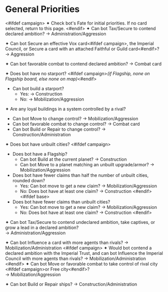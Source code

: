 # General Priorities
<#ifdef campaign>
✦ Check bot's Fate for initial priorities. If no card selected, return to this page.
<#endif>
✦ <!-- priority=1 --> Can bot Tax/Secure to contend declared ambition? → Administration/Aggression

✦ <!-- priority=1.5 --> Can bot Secure an effective Vox card<#ifdef campaign>, the Imperial Council, or Secure a card with an attached Faithful or Guild card<#endif>? → Aggression

✦ <!-- priority=2 --> Can bot favorable combat to contend declared ambition? → Combat card

✦ Does bot have no starport? <#ifdef campaign>*(if Flagship, none on Flagship board, else none on map)*<#endif>

- Can bot build a starport?
	- <!-- Build starport priority=3 --> Yes: → Construction
	- <!-- Expand for starport priority=3 --> No: → Mobilization/Aggression

✦ Are any loyal buildings in a system controlled by a rival?

- <!-- priority=4 --> Can bot Move to change control? → Mobilization/Aggression
- <!-- priority=4 --> Can bot favorable combat to change control? → Combat card
- <!-- priority=4 --> Can bot Build or Repair to change control? → Construction/Administration

✦ Does bot have unbuilt cities?
<#ifdef campaign>
- Does bot have a Flagship?
	- Can bot Build at the current planet? → Construction
	- Can bot Move to a planet matching an unbuilt upgrade/armor? → Mobilization/Aggression
- Does bot have fewer claims than half the number of unbuilt cities, rounded down?
	- Yes: <!-- Expand for city priority=5 --> Can bot move to get a new claim? → Mobilization/Aggression
	- No: <!-- Build city priority=5 --> Does bot have at least one claim? → Construction
<#endif>
<#ifdef base>
- Does bot have fewer claims than unbuilt cities?
	- Yes: <!-- Expand for city priority=5 --> Can bot move to get a new claim? → Mobilization/Aggression
	- No: <!-- Build city priority=5 --> Does bot have at least one claim? → Construction
<#endif>

✦ <!-- priority=6 --><!-- priority=7 --> Can bot Tax/Secure to contend undeclared ambition, take captives, or grow a lead in a declared ambition? <br>→ Administration/Aggression

✦ <!-- priority=8 --><!-- priority=9 --> Can bot Influence a card with more agents than rivals? → Mobilization/Administration
<#ifdef campaign>
✦ <!-- priority=9.5 --> Would bot contend a declared ambition with the Imperial Trust, and can bot Influence the Imperial Council with more agents than rivals? → Mobilization/Administration
<#endif>
✦ <!-- priority=10 --> Can bot Move or favorable combat to take control of rival city <#ifdef campaign>or Free city<#endif>?<br/> → Mobilization/Aggression

✦ <!-- priority=11 --><!-- priority=12 --> Can bot Build or Repair ships? → Construction/Administration

<div class="pagebreak"> </div>

